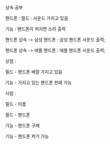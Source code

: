 상속 공부

핸드폰 : 
필드 : 사운드 가지고 있음

기능 : 핸드폰이 켜지면 소리 출력



핸드폰 상속 -> 삼성 핸드폰 : 삼성 핸드폰 사운드 출력;

핸드폰 상속 -> 애플 핸드폰 : 애플 핸드폰 사운드 출력;



상점 :

필드 - 핸드폰 배열 가지고 있음

기능 - 가지고 있는 핸드폰 판매 가능



사람 :


필드 - 이름

필드 - 핸드폰

기능 - 핸드폰 구매

기능 - 핸드폰 켜기 가능
